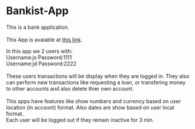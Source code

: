 # Bankist-App

This is a bank application.
<br />
<br />
This App is avaiable at [this link](https://haniesolaty.github.io/Pig-Game/).

In this app we 2 users with:
<br />
Username:js Password:1111
<br />
Username:jd Password:2222
<br />
<br />
These users transactions will be display when they are logged in. They also can perform new transactions like requesting a loan, or transfering money to other accounts and also delete thier own account.
<br />
<br />
This apps have features like show numbers and currency based on user location (in account) format. Also dates are show based on user local format.
<br />
Each user will be logged out if they remain inactive for 3 min.
